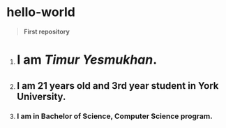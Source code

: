 # hello-world
><strong>First repository</strong>
<ol>
<li><h1>I am <em>Timur Yesmukhan</em>.</h1></li>
<li><h2>I am 21 years old and 3rd year student in York University.</h2></li>
<li><h3>I am in Bachelor of Science, Computer Science program.</h3></li>
</ol>
